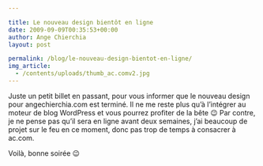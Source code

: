 ```yaml
---

title: Le nouveau design bientôt en ligne
date: 2009-09-09T00:35:53+00:00
author: Ange Chierchia
layout: post

permalink: /blog/le-nouveau-design-bientot-en-ligne/
img_article:
  - /contents/uploads/thumb_ac.comv2.jpg
---
```

Juste un petit billet en passant, pour vous informer que le nouveau design pour angechierchia.com est terminé. Il ne me reste plus qu&rsquo;à l&rsquo;intégrer au moteur de blog WordPress et vous pourrez profiter de la bête 😉 Par contre, je ne pense pas qu&rsquo;il sera en ligne avant deux semaines, j&rsquo;ai beaucoup de projet sur le feu en ce moment, donc pas trop de temps à consacrer à ac.com.

Voilà, bonne soirée 😉